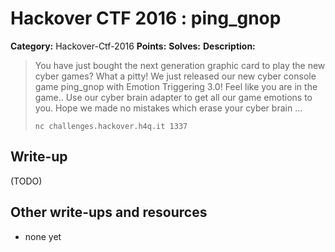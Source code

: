 # Hackover CTF 2016 : ping_gnop

**Category:** Hackover-Ctf-2016
**Points:** 
**Solves:** 
**Description:**

> You have just bought the next generation graphic card to play the new cyber games? What a pitty! We just released our new cyber console game ping_gnop with Emotion Triggering 3.0! Feel like you are in the game.. Use our cyber brain adapter to get all our game emotions to you. Hope we made no mistakes which erase your cyber brain ...
> 
> `nc challenges.hackover.h4q.it 1337`

## Write-up

(TODO)

## Other write-ups and resources

* none yet
